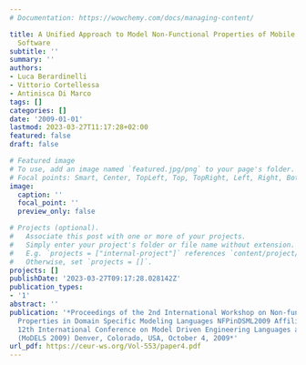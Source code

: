 ```yaml
---
# Documentation: https://wowchemy.com/docs/managing-content/

title: A Unified Approach to Model Non-Functional Properties of Mobile Context-Aware
  Software
subtitle: ''
summary: ''
authors:
- Luca Berardinelli
- Vittorio Cortellessa
- Antinisca Di Marco
tags: []
categories: []
date: '2009-01-01'
lastmod: 2023-03-27T11:17:28+02:00
featured: false
draft: false

# Featured image
# To use, add an image named `featured.jpg/png` to your page's folder.
# Focal points: Smart, Center, TopLeft, Top, TopRight, Left, Right, BottomLeft, Bottom, BottomRight.
image:
  caption: ''
  focal_point: ''
  preview_only: false

# Projects (optional).
#   Associate this post with one or more of your projects.
#   Simply enter your project's folder or file name without extension.
#   E.g. `projects = ["internal-project"]` references `content/project/deep-learning/index.md`.
#   Otherwise, set `projects = []`.
projects: []
publishDate: '2023-03-27T09:17:28.028142Z'
publication_types:
- '1'
abstract: ''
publication: '*Proceedings of the 2nd International Workshop on Non-functional System
  Properties in Domain Specific Modeling Languages NFPinDSML2009 Affiliated with the
  12th International Conference on Model Driven Engineering Languages and Systems
  (MoDELS 2009) Denver, Colorado, USA, October 4, 2009*'
url_pdf: https://ceur-ws.org/Vol-553/paper4.pdf
---
```

